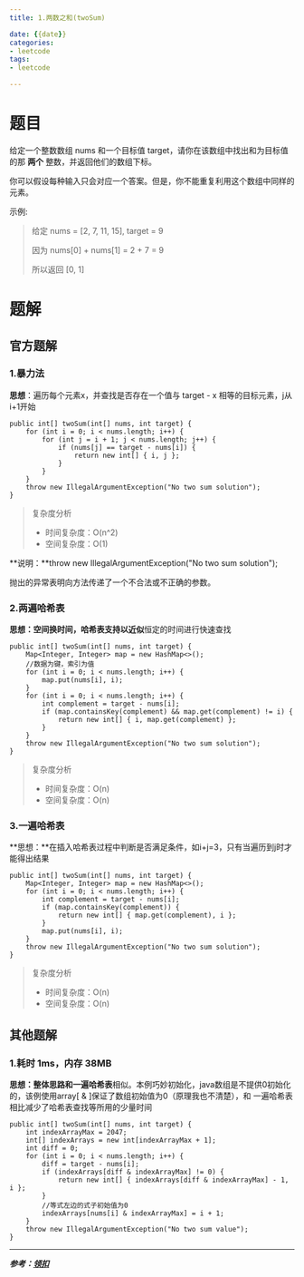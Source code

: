 ```yaml
---
title: 1.两数之和(twoSum)

date: {{date}}
categories:
- leetcode
tags:
- leetcode

---
```

# 题目
给定一个整数数组 nums 和一个目标值 target，请你在该数组中找出和为目标值的那 **两个** 整数，并返回他们的数组下标。

你可以假设每种输入只会对应一个答案。但是，你不能重复利用这个数组中同样的元素。

示例:

> 给定 nums = [2, 7, 11, 15], target = 9
> 
> 因为 nums[0] + nums[1] = 2 + 7 = 9
> 
> 所以返回 [0, 1]

# 题解

## 官方题解
### 1.暴力法
**思想**：遍历每个元素x，并查找是否存在一个值与 target - x 相等的目标元素，j从i+1开始

    public int[] twoSum(int[] nums, int target) {
        for (int i = 0; i < nums.length; i++) {
            for (int j = i + 1; j < nums.length; j++) {
                if (nums[j] == target - nums[i]) {
                    return new int[] { i, j };
                }
            }
        }
        throw new IllegalArgumentException("No two sum solution");
    }
	

> 复杂度分析
> 
> - 时间复杂度：O(n^2)
> - 空间复杂度：O(1)

**说明：**throw new IllegalArgumentException("No two sum solution");

抛出的异常表明向方法传递了一个不合法或不正确的参数。

### 2.两遍哈希表
**思想：**空间换时间，哈希表支持以**近似**恒定的时间进行快速查找

    public int[] twoSum(int[] nums, int target) {
        Map<Integer, Integer> map = new HashMap<>();
		//数据为键，索引为值
        for (int i = 0; i < nums.length; i++) {
            map.put(nums[i], i);
        }
        for (int i = 0; i < nums.length; i++) {
            int complement = target - nums[i];
            if (map.containsKey(complement) && map.get(complement) != i) {
                return new int[] { i, map.get(complement) };
            }
        }
        throw new IllegalArgumentException("No two sum solution");
    }

> 复杂度分析
> 
> - 时间复杂度：O(n)
> - 空间复杂度：O(n)

### 3.一遍哈希表
**思想：**在插入哈希表过程中判断是否满足条件，如i+j=3，只有当遍历到j时才能得出结果

    public int[] twoSum(int[] nums, int target) {
        Map<Integer, Integer> map = new HashMap<>();
        for (int i = 0; i < nums.length; i++) {
            int complement = target - nums[i];
            if (map.containsKey(complement)) {
                return new int[] { map.get(complement), i };
            }
            map.put(nums[i], i);
        }
        throw new IllegalArgumentException("No two sum solution");
    }

> 复杂度分析
> 
> - 时间复杂度：O(n)
> - 空间复杂度：O(n)

## 其他题解
### 1.耗时 1ms，内存 38MB
**思想：**整体思路和**一遍哈希表**相似。本例巧妙初始化，java数组是不提供0初始化的，该例使用array[ & ]保证了数组初始值为0（原理我也不清楚），和 一遍哈希表 相比减少了哈希表查找等所用的少量时间

    public int[] twoSum(int[] nums, int target) {
        int indexArrayMax = 2047;
        int[] indexArrays = new int[indexArrayMax + 1];
        int diff = 0;
        for (int i = 0; i < nums.length; i++) {
            diff = target - nums[i];
            if (indexArrays[diff & indexArrayMax] != 0) {
                return new int[] { indexArrays[diff & indexArrayMax] - 1, i };
            }
			//等式左边的式子初始值为0
            indexArrays[nums[i] & indexArrayMax] = i + 1;
        }
        throw new IllegalArgumentException("No two sum value");
    }

---
***参考：[领扣](https://leetcode-cn.com/problems/two-sum/solution/liang-shu-zhi-he-by-leetcode-2/)***